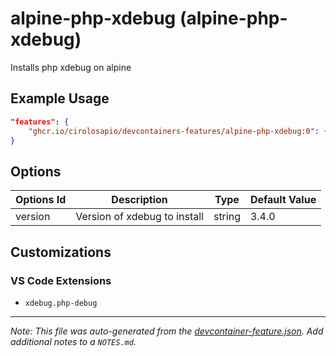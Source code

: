 
# alpine-php-xdebug (alpine-php-xdebug)

Installs php xdebug on alpine

## Example Usage

```json
"features": {
    "ghcr.io/cirolosapio/devcontainers-features/alpine-php-xdebug:0": {}
}
```

## Options

| Options Id | Description | Type | Default Value |
|-----|-----|-----|-----|
| version | Version of xdebug to install | string | 3.4.0 |

## Customizations

### VS Code Extensions

- `xdebug.php-debug`



---

_Note: This file was auto-generated from the [devcontainer-feature.json](https://github.com/cirolosapio/devcontainers-features/blob/main/src/alpine-php-xdebug/devcontainer-feature.json).  Add additional notes to a `NOTES.md`._
